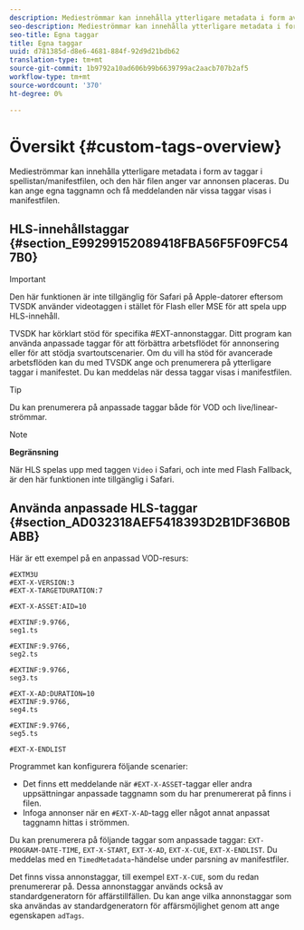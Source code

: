 ```yaml
---
description: Medieströmmar kan innehålla ytterligare metadata i form av taggar i spellistan/manifestfilen, och den här filen anger var annonsen placeras. Du kan ange egna taggnamn och få meddelanden när vissa taggar visas i manifestfilen.
seo-description: Medieströmmar kan innehålla ytterligare metadata i form av taggar i spellistan/manifestfilen, och den här filen anger var annonsen placeras. Du kan ange egna taggnamn och få meddelanden när vissa taggar visas i manifestfilen.
seo-title: Egna taggar
title: Egna taggar
uuid: d781385d-d8e6-4681-884f-92d9d21bdb62
translation-type: tm+mt
source-git-commit: 1b9792a10ad606b99b6639799ac2aacb707b2af5
workflow-type: tm+mt
source-wordcount: '370'
ht-degree: 0%

---
```



# Översikt {#custom-tags-overview}

Medieströmmar kan innehålla ytterligare metadata i form av taggar i spellistan/manifestfilen, och den här filen anger var annonsen placeras. Du kan ange egna taggnamn och få meddelanden när vissa taggar visas i manifestfilen.

## HLS-innehållstaggar {#section_E99299152089418FBA56F5F09FC547B0}

>[!IMPORTANT]
>
>Den här funktionen är inte tillgänglig för Safari på Apple-datorer eftersom TVSDK använder videotaggen i stället för Flash eller MSE för att spela upp HLS-innehåll.

TVSDK har körklart stöd för specifika #EXT-annonstaggar. Ditt program kan använda anpassade taggar för att förbättra arbetsflödet för annonsering eller för att stödja svartoutscenarier. Om du vill ha stöd för avancerade arbetsflöden kan du med TVSDK ange och prenumerera på ytterligare taggar i manifestet. Du kan meddelas när dessa taggar visas i manifestfilen.

>[!TIP]
>
>Du kan prenumerera på anpassade taggar både för VOD och live/linear-strömmar.

>[!NOTE]
>
>**Begränsning**
>
>När HLS spelas upp med taggen `Video` i Safari, och inte med Flash Fallback, är den här funktionen inte tillgänglig i Safari.

## Använda anpassade HLS-taggar {#section_AD032318AEF5418393D2B1DF36B0BABB}

Här är ett exempel på en anpassad VOD-resurs:

```
#EXTM3U
#EXT-X-VERSION:3
#EXT-X-TARGETDURATION:7
 
#EXT-X-ASSET:AID=10
 
#EXTINF:9.9766,
seg1.ts
 
#EXTINF:9.9766,
seg2.ts
 
#EXTINF:9.9766,
seg3.ts
 
#EXT-X-AD:DURATION=10
#EXTINF:9.9766,
seg4.ts
 
#EXTINF:9.9766,
seg5.ts
 
#EXT-X-ENDLIST
```

Programmet kan konfigurera följande scenarier:

* Det finns ett meddelande när `#EXT-X-ASSET`-taggar eller andra uppsättningar anpassade taggnamn som du har prenumererat på finns i filen.
* Infoga annonser när en `#EXT-X-AD`-tagg eller något annat anpassat taggnamn hittas i strömmen.

Du kan prenumerera på följande taggar som anpassade taggar: `EXT-PROGRAM-DATE-TIME`, `EXT-X-START`, `EXT-X-AD`, `EXT-X-CUE`, `EXT-X-ENDLIST`. Du meddelas med en `TimedMetadata`-händelse under parsning av manifestfiler.

Det finns vissa annonstaggar, till exempel `EXT-X-CUE`, som du redan prenumererar på. Dessa annonstaggar används också av standardgeneratorn för affärstillfällen. Du kan ange vilka annonstaggar som ska användas av standardgeneratorn för affärsmöjlighet genom att ange egenskapen `adTags`.
